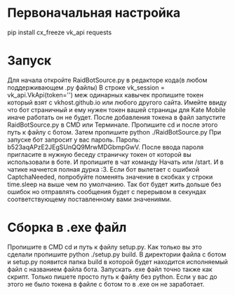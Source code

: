 # Первоначальная настройка
pip install cx_freeze vk_api requests
# Запуск
Для начала откройте RaidBotSource.py в редакторе кода(в любом поддерживающем .py файлы)
В строке vk_session = vk_api.VkApi(token='') меж одинарных кавычек пропишите токен который взят с vkhost.github.io или любого другого сайта. Имейте ввиду что бот страничный и ему нужен токен вашей страницы для Kate Mobile иначе работать он не будет.
После добавления токена в файл запустите RaidBotSource.py в CMD или Терминале. Пропишите cd и после этого путь к файлу с ботом. Затем пропишите python ./RaidBotSource.py
При запуске бот запросит у вас пароль. Пароль: b523aqAPzE2JEgSUnQQ9MrwMDGbmpGwV.
После ввода пароля пригласите в нужную беседу страничку токен от которой вы использовали в боте. И пропишите в чат команду Начать или /start.  И в чатике начнется полная дурка :3.
Если бот вылетает с ошибкой CaptchaNeeded, попробуйте поменять значение в скобках у строки time.sleep на выше чем по умолчанию. Так бот будет жить дольше без ошибок но отправлять сообщения будет с перерывом в секундах соответствующему поставленному вами значениями.
# Сборка в .exe файл
Пропишите в CMD cd и путь к файлу setup.py. Как только вы это сделали пропишите python ./setup.py build.
В директории файла с ботом и setup.py появится папка build в которой будет находится исполняемый файл с названием файла бота.
Запускать .exe файл точно также как скрипт. Только пишете просто путь к файлу без python. Если у вас до этого не было токена в файле с ботом то в .exe он не заработает.


